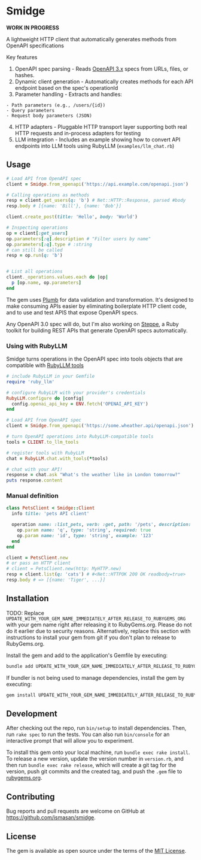 # Smidge

**WORK IN PROGRESS**

A lightweight HTTP client that automatically generates methods from OpenAPI specifications

  Key features

  1. OpenAPI spec parsing - Reads [OpenAPI 3.x](https://spec.openapis.org/oas/v3.2.0) specs from URLs, files, or hashes.
  2. Dynamic client generation - Automatically creates methods for each API endpoint based on the spec's operationId
  3. Parameter handling - Extracts and handles:

    - Path parameters (e.g., /users/{id})
    - Query parameters
    - Request body parameters (JSON)
  4. HTTP adapters - Pluggable HTTP transport layer supporting both real HTTP requests and in-process adapters for testing
  5. LLM integration - Includes an example showing how to convert API endpoints into LLM tools using RubyLLM (`examples/llm_chat.rb`)

## Usage

```ruby
# Load API from OpenAPI spec
client = Smidge.from_openapi('https://api.example.com/openapi.json')

# Calling operations as methods
resp = client.get_users(q: 'b') # Net::HTTP::Response, parsed #body
resp.body # [{name: 'Bill'}, {name: 'Bob'}]

client.create_post(title: 'Hello', body: 'World')

# Inspecting operations
op = client[:get_users]
op.parameters[:q].description # "Filter users by name"
op.parameters[:q].type # :string
# can still be called
resp = op.run(q: 'b')


# List all operations
client._operations.values.each do |op|
  p [op.name, op.parameters]
end
```

The gem uses [Plumb](https://github.com/ismasan/plumb) for data validation and transformation. It's designed to make consuming APIs easier by eliminating boilerplate HTTP client code, and to use and test APIS that expose OpenAPI specs.

Any OpenAPI 3.0 spec will do, but I'm also working on [Steppe](https://github.com/ismasan/steppe), a Ruby toolkit for building REST APIs that generate OpenAPI specs automatically.

### Using with RubyLLM

Smidge turns operations in the OpenAPI spec into tools objects that are compatible with [RubyLLM tools](https://rubyllm.com/tools/)


```ruby
# include RubyLLM in your Gemfile
require 'ruby_llm'

# configure RubyLLM with your provider's credentials
RubyLLM.configure do |config|
  config.openai_api_key = ENV.fetch('OPENAI_API_KEY')
end

# Load API from OpenAPI spec
client = Smidge.from_openapi('https://some.wheather.api/openapi.json')

# turn OpenAPI operations into RubyLLM-compatible tools
tools = CLIENT.to_llm_tools

# register tools with RubyLLM
chat = RubyLLM.chat.with_tools(*tools)

# chat with your API!
response = chat.ask "What's the weather like in London tomorrow?"
puts response.content
```

### Manual definition

```ruby
class PetsClient < Smidge::Client
  info title: 'pets API client'

  operation name: :list_pets, verb: :get, path: '/pets', description: 'list' do |op|
    op.param name: 'q', type: 'string', required: true
    op.param name: 'id', type: 'string', example: '123'
  end
end

client = PetsClient.new
# or pass an HTTP client
# client = PetsClient.new(http: MyHTTP.new)
resp = client.list(q: 'cats') # #<Net::HTTPOK 200 OK readbody=true>
resp.body # => [{name: 'Tiger', ...}]
```

## Installation

TODO: Replace `UPDATE_WITH_YOUR_GEM_NAME_IMMEDIATELY_AFTER_RELEASE_TO_RUBYGEMS_ORG` with your gem name right after releasing it to RubyGems.org. Please do not do it earlier due to security reasons. Alternatively, replace this section with instructions to install your gem from git if you don't plan to release to RubyGems.org.

Install the gem and add to the application's Gemfile by executing:

```bash
bundle add UPDATE_WITH_YOUR_GEM_NAME_IMMEDIATELY_AFTER_RELEASE_TO_RUBYGEMS_ORG
```

If bundler is not being used to manage dependencies, install the gem by executing:

```bash
gem install UPDATE_WITH_YOUR_GEM_NAME_IMMEDIATELY_AFTER_RELEASE_TO_RUBYGEMS_ORG
```


## Development

After checking out the repo, run `bin/setup` to install dependencies. Then, run `rake spec` to run the tests. You can also run `bin/console` for an interactive prompt that will allow you to experiment.

To install this gem onto your local machine, run `bundle exec rake install`. To release a new version, update the version number in `version.rb`, and then run `bundle exec rake release`, which will create a git tag for the version, push git commits and the created tag, and push the `.gem` file to [rubygems.org](https://rubygems.org).

## Contributing

Bug reports and pull requests are welcome on GitHub at https://github.com/ismasan/smidge.

## License

The gem is available as open source under the terms of the [MIT License](https://opensource.org/licenses/MIT).	
